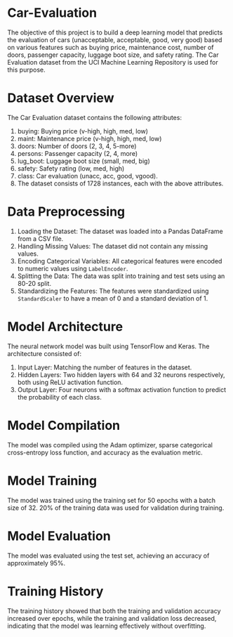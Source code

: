 # Car-Evaluation
The objective of this project is to build a deep learning model that predicts the evaluation 
of cars (unacceptable, acceptable, good, very good) based on various features such as 
buying price, maintenance cost, number of doors, passenger capacity, luggage boot size, 
and safety rating. The Car Evaluation dataset from the UCI Machine Learning Repository 
is used for this purpose. 

# Dataset Overview
The Car Evaluation dataset contains the following attributes: 
1. buying: Buying price (v-high, high, med, low)
2. maint: Maintenance price (v-high, high, med, low)
3. doors: Number of doors (2, 3, 4, 5-more)
4.  persons: Passenger capacity (2, 4, more)
5.  lug_boot: Luggage boot size (small, med, big)
6.  safety: Safety rating (low, med, high)
7.  class: Car evaluation (unacc, acc, good, vgood).
8.   The dataset consists of 1728 instances, each with the above attributes.

# Data Preprocessing
1. Loading the Dataset: The dataset was loaded into a Pandas DataFrame from a 
CSV file.
2. Handling Missing Values: The dataset did not contain any missing values.
3. Encoding Categorical Variables: All categorical features were encoded to 
numeric values using `LabelEncoder`.
4. Splitting the Data: The data was split into training and test sets using an 80-20 
split.
5. Standardizing the Features: The features were standardized using 
`StandardScaler` to have a mean of 0 and a standard deviation of 1.

# Model Architecture
The neural network model was built using TensorFlow and Keras. The architecture consisted of: 
1. Input Layer: Matching the number of features in the dataset. 
2. Hidden Layers: Two hidden layers with 64 and 32 neurons respectively, both 
using ReLU activation function. 
3. Output Layer: Four neurons with a softmax activation function to predict the 
probability of each class. 
 
#  Model Compilation
The model was compiled using the Adam optimizer, sparse 
categorical cross-entropy loss function, and accuracy as the evaluation metric. 
 
#  Model Training
The model was trained using the training set for 50 epochs with a 
batch size of 32. 20% of the training data was used for validation during training. 
 
# Model Evaluation 
The model was evaluated using the test set, achieving an 
accuracy of approximately 95%. 
 
# Training History
The training history showed that both the training and validation 
accuracy increased over epochs, while the training and validation loss decreased, 
indicating that the model was learning effectively without overfitting. 

